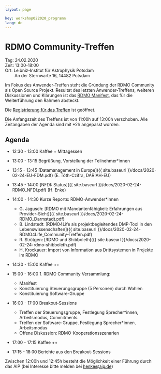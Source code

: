 ```yaml
---
layout: page

key: workshop022020_programm
lang: de
---
```



# RDMO Community-Treffen

Tag:     24.02.2020<br>
Zeit:    13:00-18:00<br>
Ort: Leibniz-Institut für Astrophysik Potsdam<br>
&nbsp;&nbsp;&nbsp;&nbsp;&nbsp;&nbsp;&nbsp;&nbsp;An der Sternwarte 16, 14482 Potsdam<br>



Im Fokus des Anwender-Treffen steht die Gründung der RDMO Community als Open Source Projekt. Resultat des letzten Anwender-Treffens, weiteren Diskussionen und Klärungen ist das [RDMO Manifest](https://rdmorganiser.github.io/docs/RDMO-Manifest-122019.pdf), das für die Weiterführung den Rahmen absteckt.

Die [Registrierung für das Treffen](https://meetings.aip.de/rdmo/meetings/RDMO-FOS/registration/) ist geöffnet.

Die Anfangszeit des Treffens ist von 11:00h auf 13:00h verschoben. 
Alle Zeitangaben der Agenda sind mit +2h angepasst worden.

## Agenda

- 12:30 - 13:00 Kaffee + Mittagessen

- 13:00 - 13:15 Begrüßung, Vorstellung der Teilnehmer*innen
- 13:15 - 13:45 [Datamanagement in Europe]({{ site.baseurl }}/docs/2020-02-24-EU-FDM.pdf) (E. Tóth-Czifra, DARIAH-EU)
- 13:45 - 14:00 [NFDI: Status]({{ site.baseurl }}/docs/2020-02-24-RDMO_NFDI.pdf) (H. Enke)
- 14:00 - 14:30 Kurze Reports:  RDMO-Anwender*innen
    - G. Jagusch:   [RDMO mit Mandantenfähigkeit: Erfahrungen aus Provider-Sicht]({{ site.baseurl }}/docs/2020-02-24-RDMO_Darmstadt.pdf)
    - B. Lindstedt: [RDMO4Life als projektbegleitendes DMP-Tool in den Lebenswissenschaften]({{ site.baseurl }}/docs/2020-02-24-RDMO4Life_Community-Treffen.pdf)
    - R. Strötgen:  [RDMO und Shibboleth]({{ site.baseurl }}/docs/2020-02-24-rdmo-shibboleth.pdf)
    - H. Krockauer: Import von Information aus Drittsystemen in Projekte im RDMO

- 14:30 - 15:00 Kaffee ++

- 15:00 - 16:00 1. RDMO Community Versammlung:  
    - Manifest
    - Konstituierung Steuerungsgruppe (5 Personen) durch Wahlen
    - Konstituierung Software-Gruppe

- 16:00 - 17:00 Breakout-Sessions
    - Treffen der Steuerungsgruppe, Festlegung Sprecher*innen, Arbeitsmodus, Commitments
    - Treffen der Software-Gruppe, Festlegung Sprecher*innen, Arbeitsmodus
    - Offene Diskussion: RDMO-Kooperationsszenarien  
    
- 17:00 - 17:15 Kaffee ++
- 17:15 - 18:00 Berichte aus den Breakout-Sessions

Zwischen 12:00h und 12:45h besteht die Möglichkeit einer Führung durch das AIP (bei Interesse bitte melden bei henke@aip.de)
